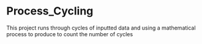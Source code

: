 # Process_Cycling
This project runs through cycles of inputted data and using a mathematical process to produce to count the number of cycles
